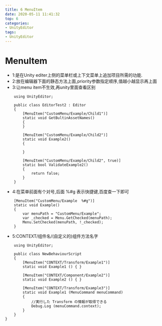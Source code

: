 ```yaml
---
title: 6 MenuItem
date: 2020-05-11 11:41:32
top: 6
categories:
- UnityEditor
tags:
- UnityEditor
---
```


# MenuItem

* 1:是在Unity editer上侧的菜单栏或上下文菜单上追加项目所需的功能.
* 2:放在编辑器下面的静态方法上面,priority参数指定顺序,值越小越显示再上面
* 3:让menu item不生效,再unity里面查看区别
```
    using UnityEditor;

    public class EditorTest2 : Editor
    {
        [MenuItem("CustomMenu/Example/Child1")]
        static void GetBultinAssetNames()
        {
        }

        [MenuItem("CustomMenu/Example/Child2")]
        static void Example2()
        {

        }

        [MenuItem("CustomMenu/Example/Child2", true)]
        static bool ValidateExample2()
        {
            return false;
        }
    }
```
* 4:在菜单前面有个对号,后面 %#g 表示快捷键,百度查一下即可
```
    [MenuItem("CustomMenu/Example  %#g")]
    static void Example()
    {
        var menuPath = "CustomMenu/Example";
        var _checked = Menu.GetChecked(menuPath);
        Menu.SetChecked(menuPath, !_checked);
    }
```
* 5:CONTEXT/组件名/(自定义的)组件方法名字  
```
    using UnityEditor;

    public class NewBehaviourScript
    {
        [MenuItem("CONTEXT/Transform/Example1")]
        static void Example1 () { }

        [MenuItem("CONTEXT/Component/Example2")]
        static void Example2 () { }

        [MenuItem("CONTEXT/Transform/Example3")]
        static void Example1 (MenuCommand menuCommand)
        {
            //実行した Transform の情報が取得できる
            Debug.Log (menuCommand.context);
        }
    }
}
